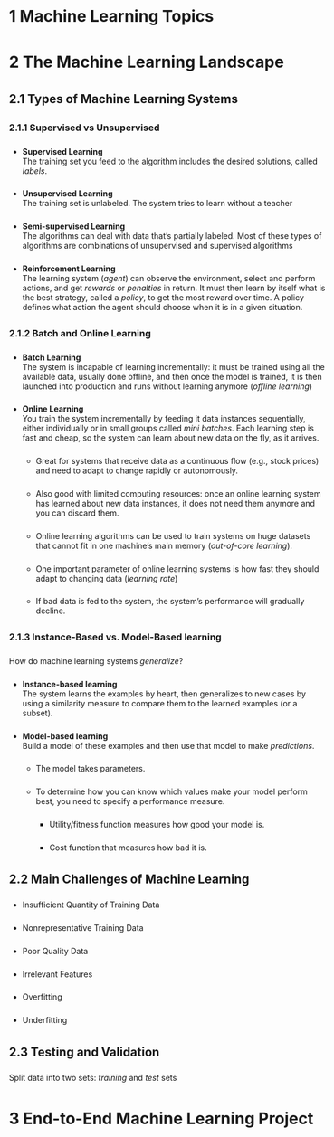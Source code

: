 <!DOCTYPE html>
<html xmlns="http://www.w3.org/1999/xhtml" lang="" xml:lang="">
<head>
  <meta charset="utf-8" />
  <meta name="generator" content="pandoc" />
  <meta name="viewport" content="width=device-width, initial-scale=1.0, user-scalable=yes" />
  <title>Notes</title>
  <style>
    html {
      line-height: 1.7;
      font-family: Georgia, serif;
      font-size: 20px;
      color: #1a1a1a;
      background-color: #fdfdfd;
    }
    body {
      margin: 0 auto;
      max-width: 40em;
      padding-left: 50px;
      padding-right: 50px;
      padding-top: 50px;
      padding-bottom: 50px;
      hyphens: auto;
      word-wrap: break-word;
      text-rendering: optimizeLegibility;
      font-kerning: normal;
    }
    @media (max-width: 600px) {
      body {
        font-size: 0.9em;
        padding: 1em;
      }
    }
    @media print {
      body {
        background-color: transparent;
        color: black;
      }
      p, h2, h3 {
        orphans: 3;
        widows: 3;
      }
      h2, h3, h4 {
        page-break-after: avoid;
      }
    }
    p {
      margin-top: 1.7em;
    }
    a {
      color: #1a1a1a;
    }
    a:visited {
      color: #1a1a1a;
    }
    img {
      max-width: 100%;
    }
    h1, h2, h3, h4, h5, h6 {
      margin-top: 1.7em;
    }
    ol, ul {
      padding-left: 1.7em;
      margin-top: 1.7em;
    }
    li > ol, li > ul {
      margin-top: 0;
    }
    blockquote {
      margin: 1.7em 0 1.7em 1.7em;
      padding-left: 1em;
      border-left: 2px solid #e6e6e6;
      font-style: italic;
    }
    code {
      font-family: Menlo, Monaco, 'Lucida Console', Consolas, monospace;
      background-color: #f0f0f0;
      font-size: 85%;
      margin: 0;
      padding: .2em .4em;
    }
    pre {
      line-height: 1.5em;
      padding: 1em;
      background-color: #f0f0f0;
      overflow: auto;
    }
    pre code {
      padding: 0;
      overflow: visible;
    }
    hr {
      background-color: #1a1a1a;
      border: none;
      height: 1px;
      margin-top: 1.7em;
    }
    table {
      border-collapse: collapse;
      width: 100%;
      overflow-x: auto;
      display: block;
    }
    th, td {
      border-bottom: 1px solid lightgray;
      padding: 1em 3em 1em 0;
    }
    header {
      margin-bottom: 6em;
      text-align: center;
    }
    nav a:not(:hover) {
      text-decoration: none;
    }
    code{white-space: pre-wrap;}
    span.smallcaps{font-variant: small-caps;}
    span.underline{text-decoration: underline;}
    div.column{display: inline-block; vertical-align: top; width: 50%;}
    div.hanging-indent{margin-left: 1.5em; text-indent: -1.5em;}
    ul.task-list{list-style: none;}
    .display.math{display: block; text-align: center; margin: 0.5rem auto;}
  </style>
  <!--[if lt IE 9]>
    <script src="//cdnjs.cloudflare.com/ajax/libs/html5shiv/3.7.3/html5shiv-printshiv.min.js"></script>
  <![endif]-->
</head>
<body>
<h1 class="list-paragraph" data-number="1" id="machine-learning-topics"><span class="header-section-number">1</span> Machine Learning Topics</h1>
<h1 data-number="2" id="the-machine-learning-landscape"><span class="header-section-number">2</span> The Machine Learning Landscape</h1>
<h2 data-number="2.1" id="types-of-machine-learning-systems"><span class="header-section-number">2.1</span> Types of Machine Learning Systems</h2>
<h3 data-number="2.1.1" id="supervised-vs-unsupervised"><span class="header-section-number">2.1.1</span> Supervised vs Unsupervised</h3>
<ul>
<li><p><strong>Supervised Learning</strong><br />
The training set you feed to the algorithm includes the desired solutions, called <em>labels</em>.</p></li>
<li><p><strong>Unsupervised Learning</strong><br />
The training set is unlabeled. The system tries to learn without a teacher</p></li>
<li><p><strong>Semi-supervised Learning</strong><br />
The algorithms can deal with data that’s partially labeled. Most of these types of algorithms are combinations of unsupervised and supervised algorithms</p></li>
<li><p><strong>Reinforcement Learning<br />
</strong>The learning system (<em>agent</em>) can observe the environment, select and perform actions, and get <em>rewards</em> or <em>penalties</em> in return. It must then learn by itself what is the best strategy, called a <em>policy</em>, to get the most reward over time. A policy defines what action the agent should choose when it is in a given situation.</p></li>
</ul>
<h3 data-number="2.1.2" id="batch-and-online-learning"><span class="header-section-number">2.1.2</span> Batch and Online Learning</h3>
<ul>
<li><p><strong>Batch Learning</strong><br />
The system is incapable of learning incrementally: it must be trained using all the available data, usually done offline, and then once the model is trained, it is then launched into production and runs without learning anymore (<em>offline learning</em>)</p></li>
<li><p><strong>Online Learning</strong><br />
You train the system incrementally by feeding it data instances sequentially, either individually or in small groups called <em>mini batches</em>. Each learning step is fast and cheap, so the system can learn about new data on the fly, as it arrives.</p>
<ul>
<li><p>Great for systems that receive data as a continuous flow (e.g., stock prices) and need to adapt to change rapidly or autonomously.</p></li>
<li><p>Also good with limited computing resources: once an online learning system has learned about new data instances, it does not need them anymore and you can discard them.</p></li>
<li><p>Online learning algorithms can be used to train systems on huge datasets that cannot fit in one machine’s main memory (<em>out-of-core learning</em>).</p></li>
<li><p>One important parameter of online learning systems is how fast they should adapt to changing data (<em>learning rate</em>)</p></li>
<li><p>If bad data is fed to the system, the system’s performance will gradually decline.</p></li>
</ul></li>
</ul>
<h3 data-number="2.1.3" id="instance-based-vs.-model-based-learning"><span class="header-section-number">2.1.3</span> Instance-Based vs. Model-Based learning</h3>
<p>How do machine learning systems <em>generalize</em>?</p>
<ul>
<li><p><strong>Instance-based learning</strong><br />
The system learns the examples by heart, then generalizes to new cases by using a similarity measure to compare them to the learned examples (or a subset).</p></li>
<li><p><strong>Model-based learning<br />
</strong>Build a model of these examples and then use that model to make <em>predictions</em>.</p>
<ul>
<li><p>The model takes parameters.</p></li>
<li><p>To determine how you can know which values make your model perform best, you need to specify a performance measure.</p>
<ul>
<li><p>Utility/fitness function measures how good your model is.</p></li>
<li><p>Cost function that measures how bad it is.</p></li>
</ul></li>
</ul></li>
</ul>
<h2 data-number="2.2" id="main-challenges-of-machine-learning"><span class="header-section-number">2.2</span> Main Challenges of Machine Learning</h2>
<ul>
<li><p>Insufficient Quantity of Training Data</p></li>
<li><p>Nonrepresentative Training Data</p></li>
<li><p>Poor Quality Data</p></li>
<li><p>Irrelevant Features</p></li>
<li><p>Overfitting</p></li>
<li><p>Underfitting</p></li>
</ul>
<h2 data-number="2.3" id="testing-and-validation"><span class="header-section-number">2.3</span> Testing and Validation</h2>
<p>Split data into two sets: <em>training</em> and <em>test</em> sets</p>
<h1 data-number="3" id="end-to-end-machine-learning-project"><span class="header-section-number">3</span> End-to-End Machine Learning Project</h1>
</body>
</html>
